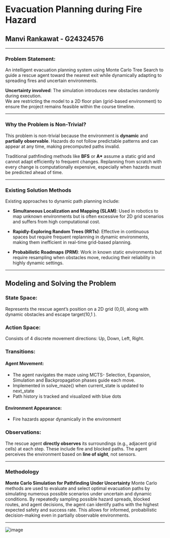 # Evacuation Planning during Fire Hazard
## Manvi Rankawat - G24324576

---

### Problem Statement:
An intelligent evacuation planning system using Monte Carlo Tree Search to guide a rescue agent toward the nearest exit while dynamically adapting to spreading fires and uncertain environments.

**Uncertainty involved**: The simulation introduces new obstacles randomly during execution.  
We are restricting the model to a 2D floor plan (grid-based environment) to ensure the project remains feasible within the course timeline.

---

### Why the Problem is Non-Trivial?
This problem is non-trivial because the environment is **dynamic** and **partially observable**. Hazards do not follow predictable patterns and can appear at any time, making precomputed paths invalid.

Traditional pathfinding methods like **BFS** or **A\*** assume a static grid and cannot adapt efficiently to frequent changes. Replanning from scratch with every change is computationally expensive, especially when hazards must be predicted ahead of time.

---

### Existing Solution Methods
Existing approaches to dynamic path planning include:

- **Simultaneous Localization and Mapping (SLAM)**: Used in robotics to map unknown environments but is often excessive for 2D grid scenarios and suffers from high computational cost.

- **Rapidly-Exploring Random Trees (RRTs)**: Effective in continuous spaces but require frequent replanning in dynamic environments, making them inefficient in real-time grid-based planning.

- **Probabilistic Roadmaps (PRM)**: Work in known static environments but require resampling when obstacles move, reducing their reliability in highly dynamic settings.

---

## Modeling and Solving the Problem

### State Space:
Represents the rescue agent’s position on a 2D grid (0,0), along with dynamic obstacles and escape target(10,1
).

### Action Space:
Consists of 4 discrete movement directions: Up, Down, Left, Right.

### Transitions:
  #### Agent Movement:
   - The agent navigates the maze using MCTS- Selection, Expansion, Simulation and Backpropagation phases guide each move.
   - Implemented in solve_maze() when current_state is updated to next_state
   - Path history is tracked and visualized with blue dots
  #### Environment Appearance:
   - Fire hazards appear dynamically in the environment
     
### Observations:
The rescue agent **directly observes** its surroundings (e.g., adjacent grid cells) at each step. These include fire and blocked paths. The agent perceives the environment based on **line of sight**, not sensors.

---

### Methodology

**Monte Carlo Simulation for Pathfinding Under Uncertainty**
Monte Carlo methods are used to evaluate and select optimal evacuation paths by simulating numerous possible scenarios under uncertain and dynamic conditions. By repeatedly sampling possible hazard spreads, blocked routes, and agent decisions, the agent can identify paths with the highest expected safety and success rate. This allows for informed, probabilistic decision-making even in partially observable environments.

---
![image](https://github.com/user-attachments/assets/3fc34011-8700-49f9-9f3a-d9a7dd320ad7)

